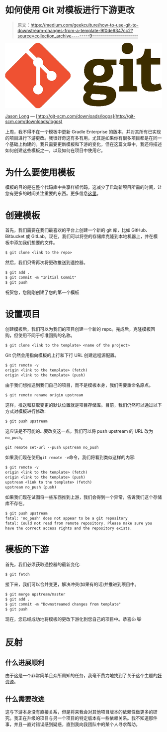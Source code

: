 # 如何使用 Git 对模板进行下游更改

> 原文：<https://medium.com/geekculture/how-to-use-git-to-downstream-changes-from-a-template-9f0de9347cc2?source=collection_archive---------9----------------------->

![](img/f5869f729b60d6d3e7bf9c0ab39d7eb3.png)

[Jason Long](https://twitter.com/jasonlong) — [http://git-scm.com/downloads/logos](http://git-scm.com/downloads/logos)

上周，我不得不在一个模板中更新 Gradle Enterprise 的版本，并对其所有已实现的项目进行下游更改。我很好奇这有多有用，尤其是如果你有很多项目都是在同一个基础上构建的。我只需要更新模板和下游的变化，但在这篇文章中，我还将描述如何创建这些模板之一，以及如何在项目中使用它。

# 为什么要使用模板

模板的目的是在整个代码库中共享样板代码，这减少了启动新项目所需的时间，让您有更多的时间关注重要的东西。更多信息[这里](/programming-lite/repository-templates-in-github-why-how-75b1d1bd43f2)。

# 创建模板

首先，我们需要在我们最喜欢的平台上创建一个新的 git 库，比如 GitHub、Bitbucket 或 GitLab。现在，我们可以将空的存储库克隆到本地机器上，并在模板中添加我们想要的文件。

```
$ git clone <link to the repo>
```

然后，我们只需再次将更改推送到遥控器。

```
$ git add .
$ git commit -m "Initial Commit"
$ git push
```

祝贺您，您刚刚创建了您的第一个模板

# 设置项目

创建模板后，我们可以为我们的项目创建一个新的 repo。完成后，克隆模板回购，但使用不同于标准回购的名称。

```
$ git clone <link to the template> <name of the project>
```

Git 仍然会用指向模板的上行和下行 URL 创建远程源配置。

```
$ git remote -v
origin <link to the template> (fetch)
origin <link to the template> (push)
```

由于我们想推送到我们自己的项目，而不是模板本身，我们需要重命名原点。

```
$ git remote rename origin upstream
```

这样，推送和获取变更的默认位置就是项目存储库。目前，我们仍然可以通过以下方式对模板进行修改:

```
$ git push upstream
```

这应该是不可能的…要改变这一点，我们可以将 push upstream 的 URL 改为`no_push`。

```
git remote set-url --push upstream no_push
```

如果我们现在使用`git remote -v`命令，我们将看到类似这样的内容:

```
$ git remote -v
origin <link to the template> (fetch)
origin <link to the template> (push)
upstream <link to the template> (fetch)
upstream no_push (push)
```

如果我们现在试图将一些东西推到上游，我们会得到一个异常，告诉我们这个存储库不存在。

```
$ git push upstream
fatal: 'no_push' does not appear to be a git repository
fatal: Could not read from remote repository. Please make sure you have the correct access rights and the repository exists.
```

# 模板的下游

首先，我们必须获取遥控器的最新变化:

```
$ git fetch 
```

接下来，我们可以合并变更，解决冲突(如果有的话)并推进到项目中。

```
$ git merge upstream/master
$ git add .
$ git commit -m "Downstreamed changes from template"
$ git push 
```

现在，您已经成功地将模板的更改下游化到您自己的项目中。恭喜👍 😸

# 反射

## 什么进展顺利

由于这是一个非常简单且众所周知的任务，我毫不费力地找到了关于这个主题的[好资源](https://www.mslinn.com/blog/2020/11/30/propagating-git-template-changes.html)。

## 什么需要改进

这与下游本身没有直接关系，但是将来我会对其他项目版本的依赖性做更多的研究。我正在升级的项目与另一个项目的特定版本有一些依赖关系。我不知道那件事，并且一直对错误感到疑惑，直到我向我团队中的某个人寻求帮助。
